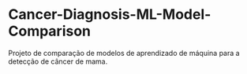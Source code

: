 # Cancer-Diagnosis-ML-Model-Comparison
Projeto de comparação de modelos de aprendizado de máquina para a detecção de câncer de mama.
